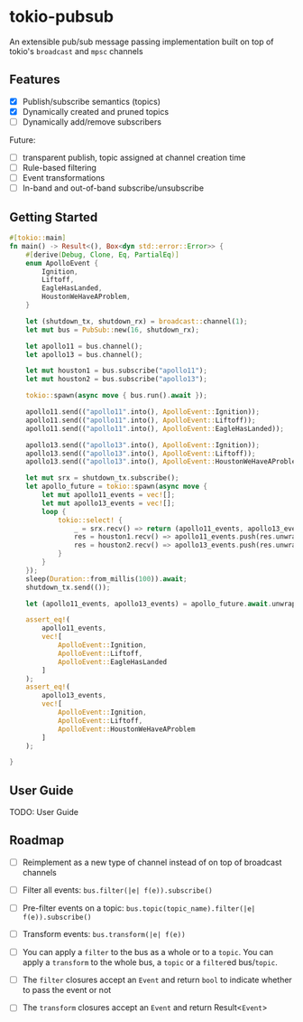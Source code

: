 # tokio-pubsub

An extensible pub/sub message passing implementation built on top of tokio's `broadcast` and `mpsc` channels

## Features
- [X] Publish/subscribe semantics (topics)
- [X] Dynamically created and pruned topics
- [ ] Dynamically add/remove subscribers 

Future:
- [ ] transparent publish, topic assigned at channel creation time
- [ ] Rule-based filtering
- [ ] Event transformations
- [ ] In-band and out-of-band subscribe/unsubscribe

## Getting Started

```rust
#[tokio::main]
fn main() -> Result<(), Box<dyn std::error::Error>> {
    #[derive(Debug, Clone, Eq, PartialEq)]
    enum ApolloEvent {
        Ignition,
        Liftoff,
        EagleHasLanded,
        HoustonWeHaveAProblem,
    }

    let (shutdown_tx, shutdown_rx) = broadcast::channel(1);
    let mut bus = PubSub::new(16, shutdown_rx);

    let apollo11 = bus.channel();
    let apollo13 = bus.channel();

    let mut houston1 = bus.subscribe("apollo11");
    let mut houston2 = bus.subscribe("apollo13");

    tokio::spawn(async move { bus.run().await });

    apollo11.send(("apollo11".into(), ApolloEvent::Ignition));
    apollo11.send(("apollo11".into(), ApolloEvent::Liftoff));
    apollo11.send(("apollo11".into(), ApolloEvent::EagleHasLanded));

    apollo13.send(("apollo13".into(), ApolloEvent::Ignition));
    apollo13.send(("apollo13".into(), ApolloEvent::Liftoff));
    apollo13.send(("apollo13".into(), ApolloEvent::HoustonWeHaveAProblem));

    let mut srx = shutdown_tx.subscribe();
    let apollo_future = tokio::spawn(async move {
        let mut apollo11_events = vec![];
        let mut apollo13_events = vec![];
        loop {
            tokio::select! {
                _ = srx.recv() => return (apollo11_events, apollo13_events),
                res = houston1.recv() => apollo11_events.push(res.unwrap()),
                res = houston2.recv() => apollo13_events.push(res.unwrap()),
            }
        }
    });
    sleep(Duration::from_millis(100)).await;
    shutdown_tx.send(());

    let (apollo11_events, apollo13_events) = apollo_future.await.unwrap();

    assert_eq!(
        apollo11_events,
        vec![
            ApolloEvent::Ignition,
            ApolloEvent::Liftoff,
            ApolloEvent::EagleHasLanded
        ]
    );
    assert_eq!(
        apollo13_events,
        vec![
            ApolloEvent::Ignition,
            ApolloEvent::Liftoff,
            ApolloEvent::HoustonWeHaveAProblem
        ]
    );

}

```

## User Guide

TODO: User Guide

## Roadmap
- [ ] Reimplement as a new type of channel instead of on top of broadcast channels
- [ ] Filter all events: `bus.filter(|e| f(e)).subscribe()`
- [ ] Pre-filter events on a topic: `bus.topic(topic_name).filter(|e| f(e)).subscribe()`
- [ ] Transform events: `bus.transform(|e| f(e))`

- [ ] You can apply a `filter` to the bus as a whole or to a `topic`. You can apply a `transform` to the whole bus, a
  `topic` or a `filter`ed bus/`topic`. 
- [ ] The `filter` closures accept an `Event` and return `bool` to indicate whether to pass the event or not
- [ ] The `transform` closures accept an `Event` and return Result<`Event`>
